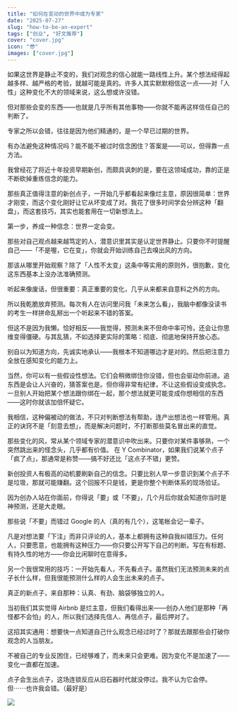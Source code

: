 ```yaml
---
title: "如何在变动的世界中成为专家"
date: "2025-07-27"
slug: "how-to-be-an-expert"
tags: ["创业", "好文推荐"]
cover: "cover.jpg"
icon: "😎"
images: ["cover.jpg"]
---
```

如果这世界是静止不变的，我们对观念的信心就能一路线性上升。某个想法经得起越多样、越严格的考验，就越可能是真的。许多人其实默默相信这一点——对「人性」这种变化不大的领域来说，这么想或许没错。



但对那些会变的东西——也就是几乎所有其他事物——你就不能再这样信任自己的判断了。



专家之所以会错，往往是因为他们精通的，是一个早已过期的世界。



有办法避免这种情况吗？能不能不被过时信念困住？答案是——可以，但得靠一点方法。



我曾经花了将近十年投资早期新创，而颇具讽刺的是，要在这领域成功，靠的正是不断砍掉重练信念的能力。



那些真正值得注意的新创点子，一开始几乎都看起来像烂主意，原因很简单：世界才刚变，而这个变化刚好让它从坏变成了对。我花了很多时间学会分辨这种「翻盘」，而这套技巧，其实也能套用在一切新想法上。



第一步，养成一种信念：世界一定会变。



那些对自己观点越来越笃定的人，潜意识里其实是认定世界静止。只要你不时提醒自己——「不是喔，它在变」，你就会开始训练自己去嗅出风的方向。



那该从哪里开始观察？除了「人性不太变」这条中等实用的原则外，很抱歉，变化这东西基本上没办法准确预测。



听起来像废话，但很重要：真正重要的变化，几乎从来都来自意料之外的方向。



所以我乾脆放弃预测。每次有人在访问里问我「未来怎么看」，我脑中都像没读书的考生一样拼命乱掰出一个听起来不错的答案。



但这不是因为我懒。恰好相反——我觉得，预测未来不但命中率可怜，还会让你思维变得僵硬。与其乱猜，不如选择更实际的策略：彻底、彻底地保持开放心态。



别自以为知道方向，先诚实地承认——我根本不知道哪边才是对的。然后把注意力全放在感知变化的能力上。



当然，你可以有一些假设性想法。它们会稍微绑住你没错，但也会驱动你前进。追东西是会让人兴奋的，猜答案也是。但你得非常有纪律，不让这些假设变成执念。
一旦别人开始把某个想法跟你绑在一起，那个想法就更可能变成你想相信的东西——这时你就该加倍怀疑它。



我相信，这种偏被动的做法，不只对判断想法有帮助，连产出想法也一样管用。真正的诀窍不是「刻意去想」，而是解决问题时，不打断那些莫名冒出来的直觉。



那些变化的风，常从某个领域专家的潜意识中吹出来。只要你对某件事够熟，一个突然跳出来的怪念头，几乎都有价值。
在 Y Combinator，如果我们说某个点子「疯了点」，那通常是称赞——搞不好还比「这点子不错」更赞。



新创投资人有极高的动机要刷新自己的信念。只要比别人早一步意识到某个点子不是垃圾，那就可能赚翻。这个回报不只是钱，更是你整个判断体系的现场验证。



因为创办人站在你面前，你得说「要」或「不要」，几个月后你就会知道你当时是神预测，还是大走眼。



那些说「不要」而错过 Google 的人（真的有几个），这笔帐会记一辈子。



凡是对想法要「下注」而非只评论的人，基本上都拥有这种自我纠错压力。任何人，只要愿意，也能拥有这种压力——你只要公开写下自己的判断。写在有标题、有持久性的地方——你会比闲聊时在意得多。



另一个我很常用的技巧：一开始先看人，不先看点子。虽然我们无法预测未来的点子长什么样，但我很能预测什么样的人会生出未来的点子。



真正的新点子，来自那种：认真、有劲、脑袋够独立的人。



当初我们其实觉得 Airbnb 是烂主意，但我们看得出来——创办人他们是那种「再怪都不会怕」的人，所以我们选择先信人、再信点子，最后押对了。



这招其实通用：想要快一点知道自己什么观念已经过时了？那就去跟那些会打破你观念的人当朋友。



不被自己的专业反困住，已经够难了，而未来只会更难。因为变化不是加速了——变化一直都在加速。



点子会生出点子，这场连锁反应从旧石器时代就没停过。我不认为它会停。
但⋯⋯也许我会错。（最好是）




![](https://prod-files-secure.s3.us-west-2.amazonaws.com/112d0858-5090-4d34-a606-b75eb8d65fd2/46476355-9cf3-4e99-9b7a-3531bc426380/1000202064.png?X-Amz-Algorithm=AWS4-HMAC-SHA256&X-Amz-Content-Sha256=UNSIGNED-PAYLOAD&X-Amz-Credential=ASIAZI2LB466VWUKJ3TU%2F20250819%2Fus-west-2%2Fs3%2Faws4_request&X-Amz-Date=20250819T221245Z&X-Amz-Expires=3600&X-Amz-Security-Token=IQoJb3JpZ2luX2VjEH4aCXVzLXdlc3QtMiJGMEQCIBkiUequ4Fk%2F%2FqFBRWKENJ7EmnOnTlK%2FD6wXtClLGOHCAiAaz8ajUmo2ZaujhNExiBHgl%2BvmeEeUTdxIW4nR1QvdRyqIBAjH%2F%2F%2F%2F%2F%2F%2F%2F%2F%2F8BEAAaDDYzNzQyMzE4MzgwNSIMNhzIz%2F0CaxH7ups7KtwDnlnR9dshKqj6CmK1%2BbuBJB3UfGLrn%2B%2BR%2F%2BePWcOiqF4fFFEreHKQxSwSNIfU4jIPShNEceWe5wEuajijeisC%2Fmrs%2BeROft%2F%2BvU1%2BNlSPslAd3arO4oBUtaPI3l19bu7Gsjaxwle%2BQmU%2Bc45sEyJVF0PsREuvlRWPUWzcuHqXRTdZe0%2BanLlzWAQmYL3P7TMNTSzhXACNLREAyabIOvbg%2Ff03HPcqR23mnXxyjAy9Xlq9NV6kjVhFDd9m5U%2BjTSkTl0PZc%2FqzCMNh8ffglFV%2BRfDrgOU42Q14w%2BsZquu4HScqG7LNtmhG92qyydOCxCib6%2B1t2Ifa8pVDVAeK%2FTwOMc14G332dbw6JwAjiVWPl2bwuMiHABZZO6pqO%2FzVzDGRUqHMFzBsMlgXpTo%2FNQvZv9hnUeRBkuelxYthwOZA4ngmfm%2F4F8R7V%2BvV2l3dSGjss0z6%2FRLEMoP%2BC7fAyTjtT9Lar1TVoKmaCXYIhH6ojd0dOcKSLKH8hFEXCaZjlecr%2B9togwhzeb2UEtluDw1qfLXf%2BTtHSXFzrERCIByVzY%2B64a5AaVfBGrzDBelwoVEVmgX%2BH7kwXJFp0ZVwnsVKCVime%2FmK76D8tSD5OLVpch%2B21pf1Xei%2FuvWqD%2Fwwv%2BqTxQY6pgEMgqCGw8z%2BkIMh3ZEmH%2F2pACiSvG22mXwDDNin7qnKTNDK6pVlCdanGcsvtv4oWsTf5LM%2FLuOSdJpvoVCNnoLihm2upjSrGP3MJjDvgnHYHk6%2Fz2VyFVVMwACwc3dVumv5KilKwSJ3ZZg52DtQihQxApBILS2HKXpmCMKxBcwuS6%2FteMUtJt40Dt1GYsPaCnRbUbpMvIopOFetSIhPoqoDk1lM7AaA&X-Amz-Signature=f26a03b57ee9a19f9d800e932b46447858aa622c52b17d3061d8bbb280535671&X-Amz-SignedHeaders=host&x-amz-checksum-mode=ENABLED&x-id=GetObject)

